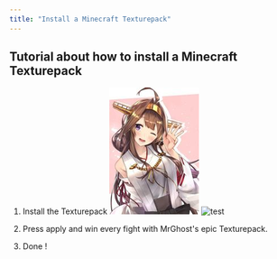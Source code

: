 ```yaml
---
title: "Install a Minecraft Texturepack"
---
```

## Tutorial about how to install a Minecraft Texturepack 


1. Install the Texturepack 
![the](/content/png/the.jpg)
![test](https://imgr.search.brave.com/UMiH3yM8XT3gh7h88JIJlmEt1KvYCglTJdxxLOnbios/fit/316/225/ce/1/aHR0cHM6Ly90c2U0/Lm1tLmJpbmcubmV0/L3RoP2lkPU9JUC44/T2lWa1FoZThLYzRW/QlhvS2Y5SWtBSGFM/RyZwaWQ9QXBp)

2. Press apply and win every fight with MrGhost's epic Texturepack. 
3. Done ! 